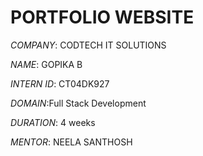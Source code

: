# PORTFOLIO WEBSITE

*COMPANY*: CODTECH IT SOLUTIONS

*NAME*: GOPIKA B

*INTERN ID*: CT04DK927

*DOMAIN*:Full Stack Development

*DURATION*: 4 weeks

*MENTOR*: NEELA SANTHOSH



